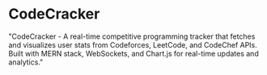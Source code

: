 # CodeCracker
"CodeCracker - A real-time competitive programming tracker that fetches and visualizes user stats from Codeforces, LeetCode, and CodeChef APIs. Built with MERN stack, WebSockets, and Chart.js for real-time updates and analytics."
